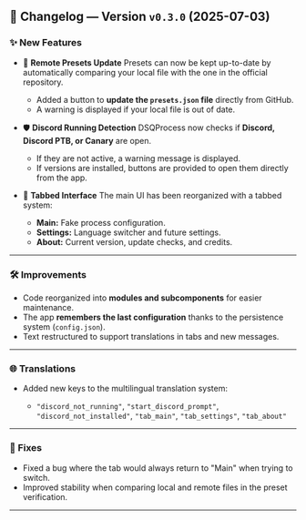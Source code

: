 ## 📝 Changelog — Version `v0.3.0` (2025-07-03)

### ✨ New Features

* 🔁 **Remote Presets Update**
Presets can now be kept up-to-date by automatically comparing your local file with the one in the official repository.

  * Added a button to **update the `presets.json` file** directly from GitHub.
  * A warning is displayed if your local file is out of date.

* 🛡️ **Discord Running Detection**
DSQProcess now checks if **Discord, Discord PTB, or Canary** are open.

  * If they are not active, a warning message is displayed.
  * If versions are installed, buttons are provided to open them directly from the app.

* 🧭 **Tabbed Interface**
The main UI has been reorganized with a tabbed system:

  * **Main:** Fake process configuration.
  * **Settings:** Language switcher and future settings.
  * **About:** Current version, update checks, and credits.

---

### 🛠️ Improvements

* Code reorganized into **modules and subcomponents** for easier maintenance.
* The app **remembers the last configuration** thanks to the persistence system (`config.json`).
* Text restructured to support translations in tabs and new messages.

---

### 🌐 Translations

* Added new keys to the multilingual translation system:

  * `"discord_not_running"`, `"start_discord_prompt"`, `"discord_not_installed"`, `"tab_main"`, `"tab_settings"`, `"tab_about"`

---

### 🐞 Fixes

* Fixed a bug where the tab would always return to "Main" when trying to switch.
* Improved stability when comparing local and remote files in the preset verification.

---
